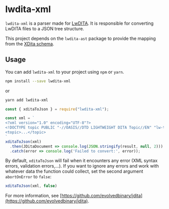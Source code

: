 # lwdita-xml

`lwdita-xml` is a parser made for [LwDITA](https://github.com/oasis-tcs/dita-lwdita).
It is responsible for converting LwDITA files to a JSON tree structure.

This project depends on the `lwdita-ast` package to provide the mapping from the [XDita schema](https://github.com/oasis-tcs/dita-lwdita/blob/spec/org.oasis.xdita/dtd/lw-topic.mod).

## Usage

You can add `lwdita-xml` to your project using `npm` or `yarn`.

```bash
npm install --save lwdita-xml
```

or

```bash
yarn add lwdita-xml
```

```javascript
const { xditaToJson } = require("lwdita-xml");

const xml = `
<?xml version="1.0" encoding="UTF-8"?>
<!DOCTYPE topic PUBLIC "-//OASIS//DTD LIGHTWEIGHT DITA Topic//EN" "lw-topic.dtd">
<topic>...</topic>
`
xditaToJson(xml)
  .then(JDitaDocument => console.log(JSON.stringify(result, null, 2)))
  .catch(error => console.log('Failed to convert:', error));
```

By default, `xditaToJson` will fail when it encounters any error (XML syntax errors, validation errors,...).
If you want to ignore any errors and work with whatever data the function could collect, set the second argument `abortOnError` to `false`:

```javascript
xditaToJson(xml, false)
```

For more information, see [https://github.com/evolvedbinary/jdita](https://github.com/evolvedbinary/jdita).
